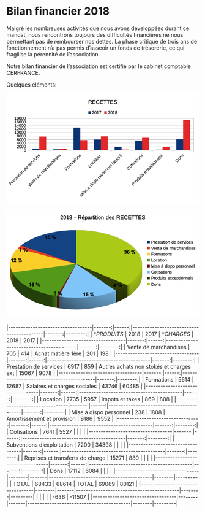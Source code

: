 # Bilan financier 2018

Malgré les nombreuses activités que nous avons développées durant ce mandat, nous rencontrons toujours des difficultés financières ne nous permettant pas de rembourser nos dettes. La phase critique de trois ans de fonctionnement n’a pas permis d’asseoir un fonds de trésorerie, ce qui fragilise la pérennité de l’association.

Notre bilan financier de l’association est certifié par le cabinet comptable CERFRANCE.

Quelques éléments:

![recettes](../images/recettes.png)

![repartition](../images/repartition.png)


|----------------------------------|-------:|------:|------------------------------------------|-------:|--------:|
| **PRODUITS*                      |  2018	| 2017	|  **CHARGES*                              |  2018  |   2017  |
|----------------------------------|-------:|------:|----------------------------------- ------|-------:|--------:|
| Vente de marchandises	           |   705	|   414	| Achat matière 1ère	                     |   201	|    198  |
|----------------------------------|-------:|------:|------------------------------------------|-------:|--------:|
| Prestation de services           |  6917	|   859	| Autres achats non stokés et charges ext	 | 15067	|   9078  |
|----------------------------------|-------:|------:|------------------------------------------|-------:|--------:|
| Formations	                     |  5614	| 12687	| Salaires et charges sociales	           | 43746	|  60485  |
|----------------------------------|-------:|------:|------------------------------------------|-------:|--------:|
| Location 	                       |  7735	|  5957	| Impots et taxes	                         |   869	|    808  |
|----------------------------------|-------:|------:|------------------------------------------|-------:|--------:|
| Mise à dispo personnel	         |   238	|  1808	| Amortissement et provision	             |  9186	|   9552  |
|----------------------------------|-------:|------:|------------------------------------------|-------:|--------:|
| Cotisations	                     |  7641	|  5527	|                                          |        |         |
|----------------------------------|-------:|------:|------------------------------------------|-------:|--------:|
| Subventions d’exploitation	     |  7200	| 34398 |	                                         |        |         |
|----------------------------------|-------:|------:|------------------------------------------|-------:|--------:|
| Reprises et transferts de charge | 15271	|   880	|                                          |        |         |
|----------------------------------|-------:|------:|------------------------------------------|-------:|--------:|
| Dons	                           | 17112	|  6084 |	                                         |        |         |
|----------------------------------|--------|-------|------------------------------------------|--------|---------|
|  TOTAL	                         | 68433	| 68614	| TOTAL	                                   | 69069	|  80121  |
|----------------------------------|--------|-------|------------------------------------------|--------|---------|
|                                  |        |       |                                          |  -636	| -11507  |
|----------------------------------|--------|-------|------------------------------------------|--------|---------|
